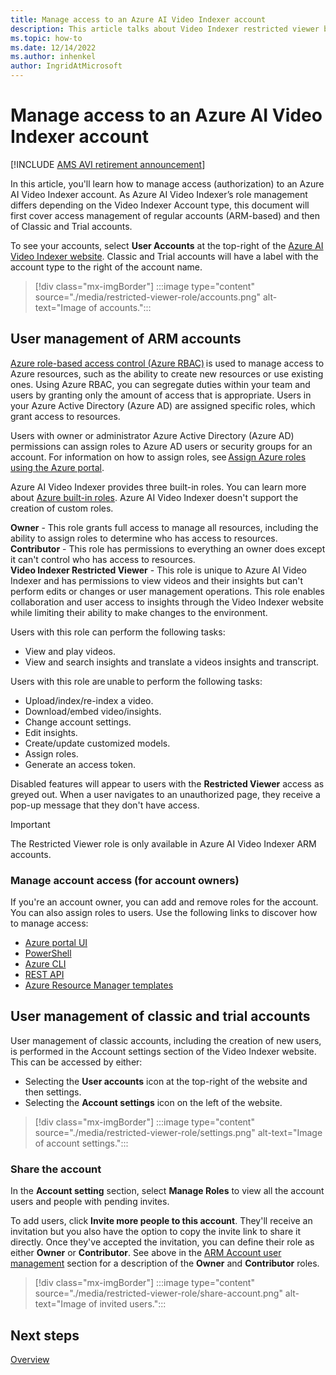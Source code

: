 ```yaml
---
title: Manage access to an Azure AI Video Indexer account
description: This article talks about Video Indexer restricted viewer built-in role. This role is an account level permission, which allows users to grant restricted access to a specific user or security group. 
ms.topic: how-to
ms.date: 12/14/2022
ms.author: inhenkel
author: IngridAtMicrosoft
---
```


# Manage access to an Azure AI Video Indexer account

[!INCLUDE [AMS AVI retirement announcement](./includes/important-ams-retirement-avi-announcement.md)]

In this article, you'll learn how to manage access (authorization) to an Azure AI Video Indexer account. As Azure AI Video Indexer’s role management differs depending on the Video Indexer Account type, this document will first cover access management of regular accounts (ARM-based) and then of Classic and Trial accounts.   

To see your accounts, select **User Accounts** at the top-right of the [Azure AI Video Indexer website](https://videoindexer.ai/). Classic and Trial accounts will have a label with the account type to the right of the account name.

> [!div class="mx-imgBorder"]
> :::image type="content" source="./media/restricted-viewer-role/accounts.png" alt-text="Image of accounts.":::

## User management of ARM accounts

[Azure role-based access control (Azure RBAC)](../role-based-access-control/overview.md) is used to manage access to Azure resources, such as the ability to create new resources or use existing ones. Using Azure RBAC, you can segregate duties within your team and users by granting only the amount of access that is appropriate. Users in your Azure Active Directory (Azure AD) are assigned specific roles, which grant access to resources. 

Users with owner or administrator Azure Active Directory (Azure AD) permissions can assign roles to Azure AD users or security groups for an account. For information on how to assign roles, see [Assign Azure roles using the Azure portal](../role-based-access-control/role-assignments-portal.md). 

Azure AI Video Indexer provides three built-in roles. You can learn more about [Azure built-in roles](../role-based-access-control/built-in-roles.md). Azure AI Video Indexer doesn't support the creation of custom roles. 

**Owner** - This role grants full access to manage all resources, including the ability to assign roles to determine who has access to resources.  
**Contributor** - This role has permissions to everything an owner does except it can't control who has access to resources.  
**Video Indexer Restricted Viewer** - This role is unique to Azure AI Video Indexer and has permissions to view videos and their insights but can't perform edits or changes or user management operations. This role enables collaboration and user access to insights through the Video Indexer website while limiting their ability to make changes to the environment.  

Users with this role can perform the following tasks: 

- View and play videos.  
- View and search insights and translate a videos insights and transcript.

Users with this role are unable to perform the following tasks: 

- Upload/index/re-index a video. 
- Download/embed video/insights.
- Change account settings.
- Edit insights.
- Create/update customized models.
- Assign roles.
- Generate an access token.

Disabled features will appear to users with the **Restricted Viewer** access as greyed out. When a user navigates to an unauthorized page, they receive a pop-up message that they don't have access. 

> [!Important]
> The Restricted Viewer role is only available in Azure AI Video Indexer ARM accounts. 
>

### Manage account access (for account owners)

If you're an account owner, you can add and remove roles for the account. You can also assign roles to users. Use the following links to discover how to manage access: 

- [Azure portal UI](../role-based-access-control/role-assignments-portal.md)
- [PowerShell](../role-based-access-control/role-assignments-powershell.md) 
- [Azure CLI](../role-based-access-control/role-assignments-cli.md) 
- [REST API](../role-based-access-control/role-assignments-rest.md) 
- [Azure Resource Manager templates](../role-based-access-control/role-assignments-template.md) 

## User management of classic and trial accounts  

User management of classic accounts, including the creation of new users, is performed in the Account settings section of the Video Indexer website. This can be accessed by either: 

- Selecting the **User accounts** icon at the top-right of the website and then settings. 
- Selecting the **Account settings** icon on the left of the website. 

> [!div class="mx-imgBorder"]
> :::image type="content" source="./media/restricted-viewer-role/settings.png" alt-text="Image of account settings.":::

### Share the account

In the **Account setting** section, select **Manage Roles** to view all the account users and people with pending invites. 

To add users, click **Invite more people to this account**. They'll receive an invitation but you also have the option to copy the invite link to share it directly. Once they've accepted the invitation, you can define their role as either **Owner** or **Contributor**. See above in the [ARM Account user management](#user-management-of-arm-accounts) section for a description of the **Owner** and **Contributor** roles.  

> [!div class="mx-imgBorder"]
> :::image type="content" source="./media/restricted-viewer-role/share-account.png" alt-text="Image of invited users.":::

## Next steps

[Overview](video-indexer-overview.md)
